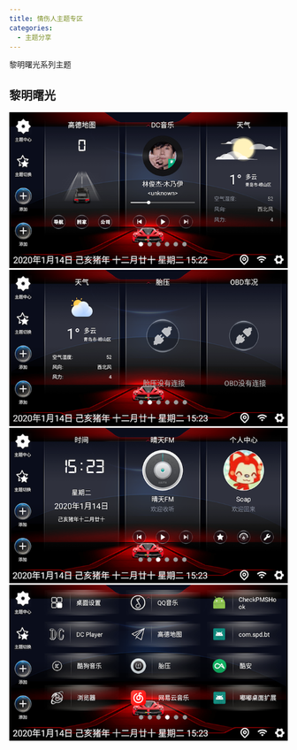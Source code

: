 ```yaml
---
title: 情伤人主题专区
categories:
  - 主题分享
---
```


黎明曙光系列主题

<!-- more -->

## 黎明曙光

![layout1](../../img/theme/sqr_theme1/1.png)
![layout1](../../img/theme/sqr_theme1/2.png)
![layout1](../../img/theme/sqr_theme1/3.png)
![layout1](../../img/theme/sqr_theme1/4.png)

